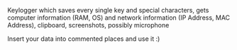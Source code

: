 Keylogger which saves every single key and special characters, gets computer information (RAM, OS) and network information (IP Address, MAC Address), clipboard, screenshots, possibly microphone

Insert your data into commented places and use it :)